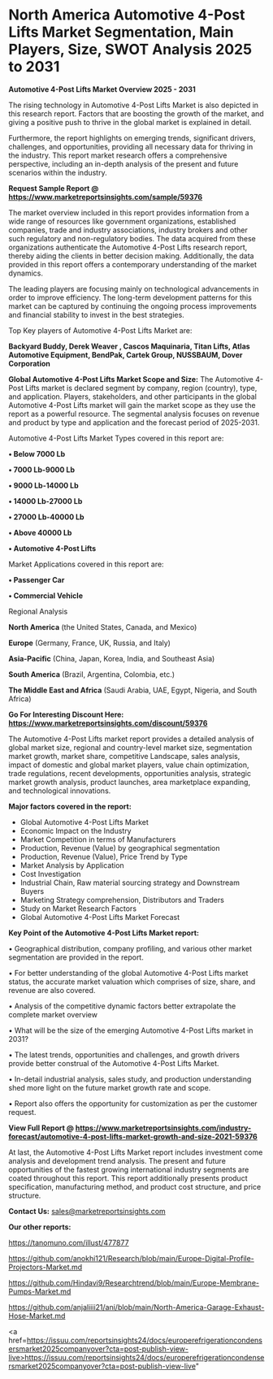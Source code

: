 # North America Automotive 4-Post Lifts Market Segmentation, Main Players, Size, SWOT Analysis 2025 to 2031

<Strong> Automotive 4-Post Lifts Market Overview 2025 - 2031</strong>

The rising technology in Automotive 4-Post Lifts Market is also depicted in this research report. Factors that are boosting the growth of the market, and giving a positive push to thrive in the global market is explained in detail.

Furthermore, the report highlights on emerging trends, significant drivers, challenges, and opportunities, providing all necessary data for thriving in the industry. This report market research offers a comprehensive perspective, including an in-depth analysis of the present and future scenarios within the industry.

<strong>Request Sample Report @ <a href=https://www.marketreportsinsights.com/sample/59376>https://www.marketreportsinsights.com/sample/59376</a></strong>

The market overview included in this report provides information from a wide range of resources like government organizations, established companies, trade and industry associations, industry brokers and other such regulatory and non-regulatory bodies. The data acquired from these organizations authenticate the Automotive 4-Post Lifts research report, thereby aiding the clients in better decision making. Additionally, the data provided in this report offers a contemporary understanding of the market dynamics.

The leading players are focusing mainly on technological advancements in order to improve efficiency. The long-term development patterns for this market can be captured by continuing the ongoing process improvements and financial stability to invest in the best strategies.

Top Key players of Automotive 4-Post Lifts Market are:

<strong>Backyard Buddy, Derek Weaver , Cascos Maquinaria, Titan Lifts, Atlas Automotive Equipment, BendPak, Cartek Group, NUSSBAUM, Dover Corporation</strong>

<strong><b>Global Automotive 4-Post Lifts Market Scope and Size:</b></strong>
The Automotive 4-Post Lifts market is declared segment by company, region (country), type, and application. Players, stakeholders, and other participants in the global Automotive 4-Post Lifts market will gain the market scope as they use the report as a powerful resource. The segmental analysis focuses on revenue and product by type and application and the forecast period of 2025-2031.

Automotive 4-Post Lifts Market Types covered in this report are:

<strong>• Below 7000 Lb

• 7000 Lb-9000 Lb

• 9000 Lb-14000 Lb

• 14000 Lb-27000 Lb

• 27000 Lb-40000 Lb

• Above 40000 Lb

• Automotive 4-Post Lifts</strong>

Market Applications covered in this report are:

<strong>• Passenger Car

• Commercial Vehicle</strong> 

Regional Analysis

<strong>North America</strong> (the United States, Canada, and Mexico)

<strong>Europe</strong> (Germany, France, UK, Russia, and Italy)

<strong>Asia-Pacific</strong> (China, Japan, Korea, India, and Southeast Asia)

<strong>South America</strong> (Brazil, Argentina, Colombia, etc.)

<strong>The Middle East and Africa</strong> (Saudi Arabia, UAE, Egypt, Nigeria, and South Africa)

<strong>Go For Interesting Discount Here: <a href=https://www.marketreportsinsights.com/discount/59376>https://www.marketreportsinsights.com/discount/59376</a></strong>

The Automotive 4-Post Lifts market report provides a detailed analysis of global market size, regional and country-level market size, segmentation market growth, market share, competitive Landscape, sales analysis, impact of domestic and global market players, value chain optimization, trade regulations, recent developments, opportunities analysis, strategic market growth analysis, product launches, area marketplace expanding, and technological innovations.

<strong><b>Major factors covered in the report:</b></strong>
<ul>
  <li>Global Automotive 4-Post Lifts Market </li>
  <li>Economic Impact on the Industry</li>
  <li>Market Competition in terms of Manufacturers</li>
  <li>Production, Revenue (Value) by geographical segmentation</li>
  <li>Production, Revenue (Value), Price Trend by Type</li>
  <li>Market Analysis by Application</li>
  <li>Cost Investigation</li>
  <li>Industrial Chain, Raw material sourcing strategy and Downstream Buyers</li>
  <li>Marketing Strategy comprehension, Distributors and Traders</li>
  <li>Study on Market Research Factors</li>
  <li>Global Automotive 4-Post Lifts Market Forecast</li>
</ul>

<strong><b>Key Point of the Automotive 4-Post Lifts Market report:</b></strong>

• Geographical distribution, company profiling, and various other market segmentation are provided in the report.

• For better understanding of the global Automotive 4-Post Lifts market status, the accurate market valuation which comprises of size, share, and revenue are also covered.

• Analysis of the competitive dynamic factors better extrapolate the complete market overview

• What will be the size of the emerging Automotive 4-Post Lifts market in 2031?

• The latest trends, opportunities and challenges, and growth drivers provide better construal of the Automotive 4-Post Lifts Market.

• In-detail industrial analysis, sales study, and production understanding shed more light on the future market growth rate and scope.

• Report also offers the opportunity for customization as per the customer request.

<strong><b>View Full Report @ <a href=https://www.marketreportsinsights.com/industry-forecast/automotive-4-post-lifts-market-growth-and-size-2021-59376>https://www.marketreportsinsights.com/industry-forecast/automotive-4-post-lifts-market-growth-and-size-2021-59376</a></b></strong>


At last, the Automotive 4-Post Lifts Market report includes investment come analysis and development trend analysis. The present and future opportunities of the fastest growing international industry segments are coated throughout this report. This report additionally presents product specification, manufacturing method, and product cost structure, and price structure.

<strong>Contact Us:</strong>
sales@marketreportsinsights.com

<strong>Our other reports:</strong>

<a href=https://tanomuno.com/illust/477877>https://tanomuno.com/illust/477877</a>

<a href=https://github.com/anokhi121/Research/blob/main/Europe-Digital-Profile-Projectors-Market.md>https://github.com/anokhi121/Research/blob/main/Europe-Digital-Profile-Projectors-Market.md</a>

<a href=https://github.com/Hindavi9/Researchtrend/blob/main/Europe-Membrane-Pumps-Market.md>https://github.com/Hindavi9/Researchtrend/blob/main/Europe-Membrane-Pumps-Market.md</a>

<a href=https://github.com/anjaliiii21/ani/blob/main/North-America-Garage-Exhaust-Hose-Market.md>https://github.com/anjaliiii21/ani/blob/main/North-America-Garage-Exhaust-Hose-Market.md</a>

<a href=https://issuu.com/reportsinsights24/docs/europerefrigerationcondensersmarket2025companyover?cta=post-publish-view-live>https://issuu.com/reportsinsights24/docs/europerefrigerationcondensersmarket2025companyover?cta=post-publish-view-live</a>"
